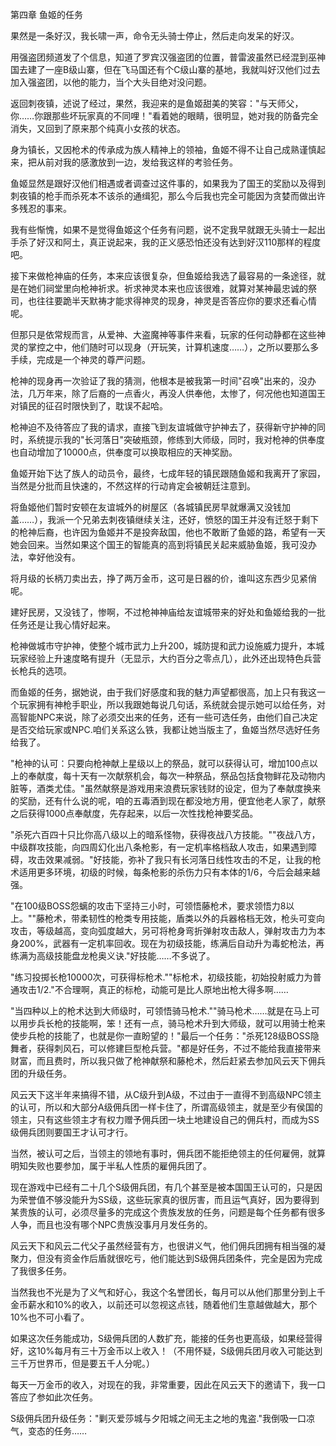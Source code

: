 第四章 鱼姬的任务


果然是一条好汉，我长啸一声，命令无头骑士停止，然后走向发呆的好汉。

用强盗团频道发了个信息，知道了罗宾汉强盗团的位置，普雷波虽然已经混到巫神国去建了一座B级山寨，但在飞马国还有个C级山寨的基地，我就叫好汉他们过去加入强盗团，以他的能力，当个大头目绝对没问题。

返回刺夜镇，述说了经过，果然，我迎来的是鱼姬甜美的笑容："与天师父，你……你跟那些坏玩家真的不同哩！"看着她的眼睛，很明显，她对我的防备完全消失，又回到了原来那个纯真小女孩的状态。

身为镇长，又因枪术的传承成为族人精神上的领袖，鱼姬不得不让自己成熟谨慎起来，把从前对我的感激放到一边，发给我这样的考验任务。

鱼姬显然是跟好汉他们相遇或者调查过这件事的，如果我为了国王的奖励以及得到刺夜镇的枪手而杀死本不该杀的通缉犯，那么今后我也完全可能因为贪婪而做出许多残忍的事来。

我有些惭愧，如果不是觉得鱼姬这个任务有问题，说不定我早就跟无头骑士一起出手杀了好汉和阿土，真正说起来，我的正义感恐怕还没有达到好汉110那样的程度吧。

接下来做枪神庙的任务，本来应该很复杂，但鱼姬给我选了最容易的一条途径，就是在她们祠堂里向枪神祈求。祈求神灵本来也应该很难，就算对某神最忠诚的祭司，也往往要跪半天默祷才能求得神灵的现身，神灵是否答应你的要求还看心情呢。

但那只是依常规而言，从爱神、大盗魔神等事件来看，玩家的任何动静都在这些神灵的掌控之中，他们随时可以现身（开玩笑，计算机速度……），之所以要那么多手续，完成是一个神灵的尊严问题。

枪神的现身再一次验证了我的猜测，他根本是被我第一时间"召唤"出来的，没办法，几万年来，除了后裔的一点香火，再没人供奉他，太惨了，何况他也知道国王对镇民的征召时限快到了，耽误不起哈。

枪神迫不及待答应了我的请求，直接飞到友谊城做守护神去了，获得新守护神的同时，系统提示我的"长河落日"突破瓶颈，修练到大师级，同时，我对枪神的供奉度也自动增加了10000点，供奉度可以换取相应的天神奖励。

鱼姬开始下达了族人的动员令，最终，七成年轻的镇民跟随鱼姬和我离开了家园，当然是分批而且快速的，不然这样的行动肯定会被朝廷注意到。

将鱼姬他们暂时安顿在友谊城外的树屋区（各城镇民房早就爆满又没钱加盖……），我派一个兄弟去刺夜镇继续关注，还好，愤怒的国王并没有迁怒于剩下的枪神后裔，也许因为鱼姬并不是投奔敌国，他也不敢断了鱼姬的路，希望有一天她会回来。当然如果这个国王的智能真的高到将镇民关起来威胁鱼姬，我可没办法，幸好他没有。

将月级的长柄刀卖出去，挣了两万金币，这可是日器的价，谁叫这东西少见紧俏呢。

建好民房，又没钱了，惨啊，不过枪神神庙给友谊城带来的好处和鱼姬给我的一批任务还是让我心情好起来。

枪神做城市守护神，使整个城市武力上升200，城防提和武力设施威力提升，本城玩家经验上升速度略有提升（无显示，大约百分之零点几），此外还出现特色兵营长枪兵的选项。

而鱼姬的任务，据她说，由于我们好感度和我的魅力声望都很高，加上只有我这一个玩家拥有神枪手职业，所以我跟她每说几句话，系统就会提示她可以给任务，对高智能NPC来说，除了必须交出来的任务，还有一些可选任务，由他们自己决定是否交给玩家或NPC.咱们关系这么铁，我都让她当版主了，鱼姬当然尽选好任务给我了。

"枪神的认可：只要向枪神献上星级以上的祭品，就可以获得认可，增加100点以上的奉献度，每十天有一次献祭机会，每次一种祭品，祭品包括食物鲜花及动物内脏等，酒类尤佳。"虽然献祭是游戏用来浪费玩家钱财的设定，但为了奉献度换来的奖励，还有什么说的呢，咱的五毒酒到现在都没地方用，便宜他老人家了，献祭之后获得1000点奉献度，先存起来，以后一次性找枪神要奖品。

"杀死六百四十只比你高八级以上的暗系怪物，获得夜战八方技能。""夜战八方，中级群攻技能，向四周幻化出八条枪影，有一定机率格档敌人攻击，如果遇到障碍，攻击效果减弱。"好技能，弥补了我只有长河落日线性攻击的不足，让我的枪术适用更多环境，初级的时候，每条枪影的杀伤力只有本体的1/6，今后会越来越强。

"在100级BOSS怨螭的攻击下坚持三小时，可领悟藤枪术，要求领悟力8以上。""藤枪术，带柔韧性的枪类专用技能，盾类以外的兵器格档无效，枪头可变向攻击，等级越高，变向弧度越大，另可将枪身弯折弹射攻击敌人，弹射攻击力为本身200%，武器有一定机率回收。现在为初级技能，练满后自动升为毒蛇枪法，再练满为高级技能盘龙枪奥义诀."好技能……不多说了。

"练习投掷长枪10000次，可获得标枪术.""标枪术，初级技能，初始投射威力为普通攻击1/2."不合理啊，真正的标枪，动能可是比人原地出枪大得多啊……

"当四种以上的枪术达到大师级时，可领悟骑马枪术.""骑马枪术……就是在马上可以用步兵长枪的技能啊，笨！还有一点，骑马枪术升到大师级，就可以用骑士枪来使步兵枪的技能了，也就是你一直盼望的！"最后一个任务："杀死128级BOSS隐舞者，获得刺风石，可以修建巨型枪兵营。"都是好任务，不过不能给我直接带来财富，而且费时，所以我只做了枪神献祭和藤枪术，然后赶紧去参加风云天下佣兵团的升级任务。

风云天下这半年来搞得不错，从C级升到A级，不过由于一直得不到高级NPC领主的认可，所以和大部分A级佣兵团一样卡住了，所谓高级领主，就是至少有侯国的领主，只有这些领主才有权力赠予佣兵团一块土地建设自己的佣兵村，而成为SS级佣兵团则要国王才认可才行。

当然，被认可之后，当领主的领地有事时，佣兵团不能拒绝领主的任何雇佣，就算明知失败也要参加，属于半私人性质的雇佣兵团了。

现在游戏中已经有二十几个S级佣兵团，有几个甚至是被本国国王认可的，只是因为荣誉值不够没能升为SS级，这些玩家真的很厉害，而且运气真好，因为要得到某贵族的认可，必须尽量多的完成这个贵族发放的任务，问题是每个任务都有很多人争，而且也没有哪个NPC贵族没事月月发任务的。

风云天下和风云二代父子虽然经营有方，也很讲义气，他们佣兵团拥有相当强的凝聚力，但没有资金作后盾就很吃亏，他们能达到S级佣兵团条件，完全是因为完成了我很多任务。

当然我也不光是为了义气和好心，我这个名誉团长，每月可以从他们那里分到上千金币薪水和10%的收入，以前还可以忽视这点钱，随着他们生意越做越大，那个10%也不可小看了。

如果这次任务能成功，S级佣兵团的人数扩充，能接的任务也更高级，如果经营得好，这10%每月有三十万金币以上收入！（不用怀疑，S级佣兵团月收入可能达到三千万世界币，但是要五千人分呢。）

每天一万金币的收入，对现在的我，非常重要，因此在风云天下的邀请下，我一口答应了参如此次任务。

S级佣兵团升级任务："剿灭爱莎城与夕阳城之间无主之地的鬼盗."我倒吸一口凉气，变态的任务……





